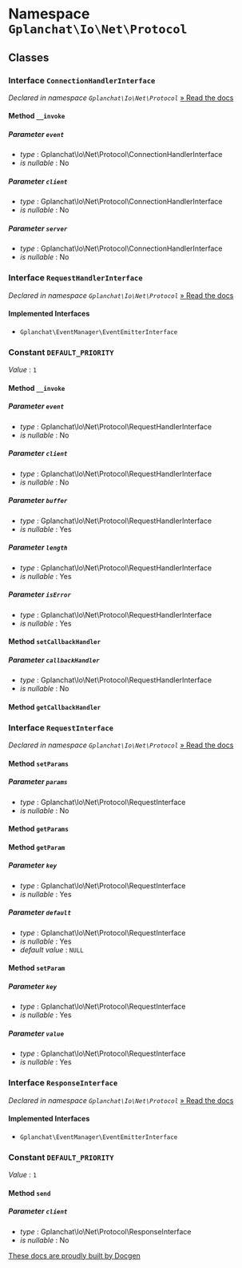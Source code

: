 Namespace `Gplanchat\Io\Net\Protocol`
==========



## Classes

### Interface `ConnectionHandlerInterface`

_Declared in namespace `Gplanchat\Io\Net\Protocol`_ [» Read the docs](Gplanchat-Io-Net-Protocol.md#interface-connectionhandlerinterface)



#### Method `__invoke`



##### Parameter `event`


* *type* : Gplanchat\Io\Net\Protocol\ConnectionHandlerInterface
* *is nullable* : No


##### Parameter `client`


* *type* : Gplanchat\Io\Net\Protocol\ConnectionHandlerInterface
* *is nullable* : No


##### Parameter `server`


* *type* : Gplanchat\Io\Net\Protocol\ConnectionHandlerInterface
* *is nullable* : No




### Interface `RequestHandlerInterface`

_Declared in namespace `Gplanchat\Io\Net\Protocol`_ [» Read the docs](Gplanchat-Io-Net-Protocol.md#interface-requesthandlerinterface)



#### Implemented Interfaces

* `Gplanchat\EventManager\EventEmitterInterface`


### Constant `DEFAULT_PRIORITY`

*Value* : `1`





#### Method `__invoke`



##### Parameter `event`


* *type* : Gplanchat\Io\Net\Protocol\RequestHandlerInterface
* *is nullable* : No


##### Parameter `client`


* *type* : Gplanchat\Io\Net\Protocol\RequestHandlerInterface
* *is nullable* : No


##### Parameter `buffer`


* *type* : Gplanchat\Io\Net\Protocol\RequestHandlerInterface
* *is nullable* : Yes


##### Parameter `length`


* *type* : Gplanchat\Io\Net\Protocol\RequestHandlerInterface
* *is nullable* : Yes


##### Parameter `isError`


* *type* : Gplanchat\Io\Net\Protocol\RequestHandlerInterface
* *is nullable* : Yes


#### Method `setCallbackHandler`



##### Parameter `callbackHandler`


* *type* : Gplanchat\Io\Net\Protocol\RequestHandlerInterface
* *is nullable* : No


#### Method `getCallbackHandler`





### Interface `RequestInterface`

_Declared in namespace `Gplanchat\Io\Net\Protocol`_ [» Read the docs](Gplanchat-Io-Net-Protocol.md#interface-requestinterface)



#### Method `setParams`



##### Parameter `params`


* *type* : Gplanchat\Io\Net\Protocol\RequestInterface
* *is nullable* : No


#### Method `getParams`



#### Method `getParam`



##### Parameter `key`


* *type* : Gplanchat\Io\Net\Protocol\RequestInterface
* *is nullable* : Yes


##### Parameter `default`


* *type* : Gplanchat\Io\Net\Protocol\RequestInterface
* *is nullable* : Yes
* *default value* : `NULL`


#### Method `setParam`



##### Parameter `key`


* *type* : Gplanchat\Io\Net\Protocol\RequestInterface
* *is nullable* : Yes


##### Parameter `value`


* *type* : Gplanchat\Io\Net\Protocol\RequestInterface
* *is nullable* : Yes




### Interface `ResponseInterface`

_Declared in namespace `Gplanchat\Io\Net\Protocol`_ [» Read the docs](Gplanchat-Io-Net-Protocol.md#interface-responseinterface)



#### Implemented Interfaces

* `Gplanchat\EventManager\EventEmitterInterface`


### Constant `DEFAULT_PRIORITY`

*Value* : `1`





#### Method `send`



##### Parameter `client`


* *type* : Gplanchat\Io\Net\Protocol\ResponseInterface
* *is nullable* : No






[These docs are proudly built by Docgen](https://github.com/gplanchat/php-docgen)